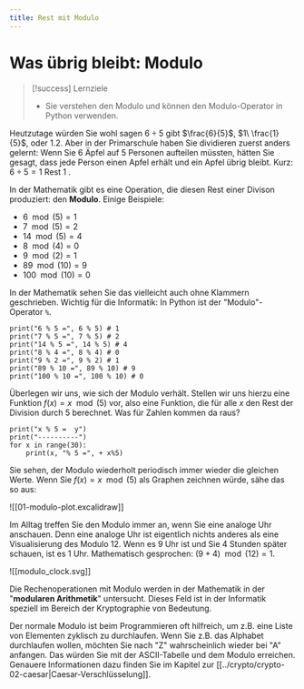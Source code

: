 ```yaml
---
title: Rest mit Modulo
---
```

# Was übrig bleibt: Modulo


> [!success] Lernziele
> 
> - Sie verstehen den Modulo und können den Modulo-Operator in Python verwenden.


Heutzutage würden Sie wohl sagen $6 \div 5$ gibt $\frac{6}{5}$, $1\ \frac{1}{5}$, oder 1.2. Aber in der Primarschule haben Sie dividieren zuerst anders gelernt: Wenn Sie 6 Äpfel auf 5 Personen aufteilen müssten, hätten Sie gesagt, dass jede Person einen Apfel erhält und ein Apfel übrig bleibt. Kurz: $6 \div 5 = 1 \text{ Rest } 1$ .

In der Mathematik gibt es eine Operation, die diesen Rest einer Divison produziert: den **Modulo**. Einige Beispiele:

- $6 \mod(5) = 1$
- $7 \mod(5) = 2$
- $14 \mod(5) = 4$
- $8 \mod(4) = 0$
- $9 \mod(2) = 1$
- $89 \mod(10) = 9$
- $100 \mod(10) = 0$

In der Mathematik sehen Sie das vielleicht auch ohne Klammern geschrieben. Wichtig für die Informatik: In Python ist der "Modulo"-Operator `%`.

```turtle
print("6 % 5 =", 6 % 5) # 1
print("7 % 5 =", 7 % 5) # 2
print("14 % 5 =", 14 % 5) # 4
print("8 % 4 =", 8 % 4) # 0
print("9 % 2 =", 9 % 2) # 1
print("89 % 10 =", 89 % 10) # 9
print("100 % 10 =", 100 % 10) # 0
```

Überlegen wir uns, wie sich der Modulo verhält. Stellen wir uns hierzu eine Funktion $f(x) = x \mod(5)$ vor, also eine Funktion, die für alle $x$ den Rest der Division durch $5$ berechnet. Was für Zahlen kommen da raus?

```turtle
print("x % 5 =  y")
print("----------")
for x in range(30):
	print(x, "% 5 =", + x%5)
```

Sie sehen, der Modulo wiederholt periodisch immer wieder die gleichen Werte. Wenn Sie $f(x) = x \mod(5)$ als Graphen zeichnen würde, sähe das so aus:

![[01-modulo-plot.excalidraw]]

Im Alltag treffen Sie den Modulo immer an, wenn Sie eine analoge Uhr anschauen. Denn eine analoge Uhr ist eigentlich nichts anderes als eine Visualisierung des Modulo 12. Wenn es 9 Uhr ist und Sie 4 Stunden später schauen, ist es 1 Uhr. Mathematisch gesprochen: $(9 + 4) \mod(12) = 1$. 


![[modulo_clock.svg]]

Die Rechenoperationen mit Modulo werden in der Mathematik in der "**modularen Arithmetik**" untersucht. Dieses Feld ist in der Informatik speziell im Bereich der Kryptographie von Bedeutung.

Der normale Modulo ist beim Programmieren oft hilfreich, um z.B. eine Liste von Elementen zyklisch zu durchlaufen. Wenn Sie z.B. das Alphabet durchlaufen wollen, möchten Sie nach "Z" wahrscheinlich wieder bei "A" anfangen. Das würden Sie mit der ASCII-Tabelle und dem Modulo erreichen. Genauere Informationen dazu finden Sie im Kapitel zur [[../crypto/crypto-02-caesar|Caesar-Verschlüsselung]].

